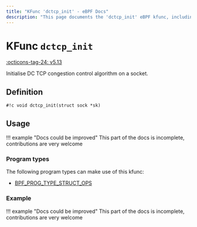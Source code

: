 ```yaml
---
title: "KFunc 'dctcp_init' - eBPF Docs"
description: "This page documents the 'dctcp_init' eBPF kfunc, including its defintion, usage, program types that can use it, and examples."
---
```

# KFunc `dctcp_init`

<!-- [FEATURE_TAG](dctcp_init) -->
[:octicons-tag-24: v5.13](https://github.com/torvalds/linux/commit/e78aea8b2170be1b88c96a4d138422986a737336)
<!-- [/FEATURE_TAG] -->

Initialise DC TCP congestion control algorithm on a socket.

## Definition

<!-- [KFUNC_DEF] -->
`#!c void dctcp_init(struct sock *sk)`
<!-- [/KFUNC_DEF] -->

## Usage

!!! example "Docs could be improved"
    This part of the docs is incomplete, contributions are very welcome

### Program types

The following program types can make use of this kfunc:

<!-- [KFUNC_PROG_REF] -->
- [BPF_PROG_TYPE_STRUCT_OPS](../program-type/BPF_PROG_TYPE_STRUCT_OPS.md)
<!-- [/KFUNC_PROG_REF] -->

### Example

!!! example "Docs could be improved"
    This part of the docs is incomplete, contributions are very welcome

